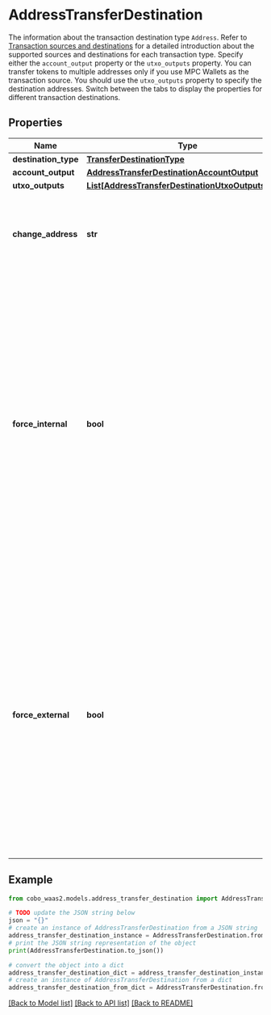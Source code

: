 # AddressTransferDestination

The information about the transaction destination type `Address`. Refer to [Transaction sources and destinations](/v2/guides/transactions/sources-and-destinations) for a detailed introduction about the supported sources and destinations for each transaction type.  Specify either the `account_output` property or the `utxo_outputs` property. You can transfer tokens to multiple addresses only if you use MPC Wallets as the transaction source. You should use the `utxo_outputs` property to specify the destination addresses.  Switch between the tabs to display the properties for different transaction destinations. 

## Properties

Name | Type | Description | Notes
------------ | ------------- | ------------- | -------------
**destination_type** | [**TransferDestinationType**](TransferDestinationType.md) |  | 
**account_output** | [**AddressTransferDestinationAccountOutput**](AddressTransferDestinationAccountOutput.md) |  | [optional] 
**utxo_outputs** | [**List[AddressTransferDestinationUtxoOutputsInner]**](AddressTransferDestinationUtxoOutputsInner.md) |  | [optional] 
**change_address** | **str** | The address used to receive the remaining funds or change from the transaction. | [optional] 
**force_internal** | **bool** | Whether the transaction request must be executed as a Loop transfer. For more information about Loop, see [Loop&#39;s website](https://loop.top/).   - &#x60;true&#x60;: The transaction request must be executed as a Loop transfer.   - &#x60;false&#x60;: The transaction request may not be executed as a Loop transfer.    Please do not set both &#x60;force_internal&#x60; and &#x60;force_internal&#x60; as &#x60;true&#x60;.  | [optional] 
**force_external** | **bool** | Whether the transaction request must not be executed as a Loop transfer. For more information about Loop, see [Loop&#39;s website](https://loop.top/).   - &#x60;true&#x60;: The transaction request must not be executed as a Loop transfer.   - &#x60;false&#x60;: The transaction request can be executed as a Loop transfer.  Please do not set both &#x60;force_internal&#x60; and &#x60;force_internal&#x60; as &#x60;true&#x60;.  | [optional] 

## Example

```python
from cobo_waas2.models.address_transfer_destination import AddressTransferDestination

# TODO update the JSON string below
json = "{}"
# create an instance of AddressTransferDestination from a JSON string
address_transfer_destination_instance = AddressTransferDestination.from_json(json)
# print the JSON string representation of the object
print(AddressTransferDestination.to_json())

# convert the object into a dict
address_transfer_destination_dict = address_transfer_destination_instance.to_dict()
# create an instance of AddressTransferDestination from a dict
address_transfer_destination_from_dict = AddressTransferDestination.from_dict(address_transfer_destination_dict)
```
[[Back to Model list]](../README.md#documentation-for-models) [[Back to API list]](../README.md#documentation-for-api-endpoints) [[Back to README]](../README.md)


